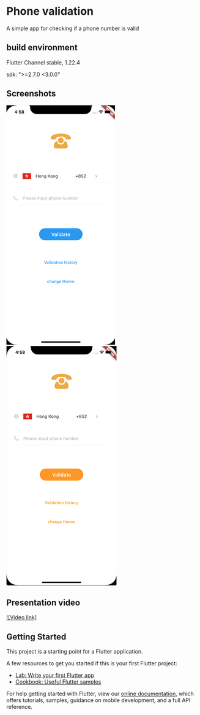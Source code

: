 # Phone validation

A simple app for checking if a phone number is valid

## build environment
Flutter Channel stable, 1.22.4

sdk: ">=2.7.0 <3.0.0"


## Screenshots

![](https://raw.githubusercontent.com/xianshui/phone_validation/master/screenshots/phone_validation.png)
![](https://raw.githubusercontent.com/xianshui/phone_validation/master/screenshots/phone_validation1.png)


## Presentation video 
[![Video link]](https://github.com/xianshui/phone_validation/raw/master/screenshots/video.mp4)

## Getting Started

This project is a starting point for a Flutter application.

A few resources to get you started if this is your first Flutter project:

- [Lab: Write your first Flutter app](https://flutter.dev/docs/get-started/codelab)
- [Cookbook: Useful Flutter samples](https://flutter.dev/docs/cookbook)

For help getting started with Flutter, view our
[online documentation](https://flutter.dev/docs), which offers tutorials,
samples, guidance on mobile development, and a full API reference.
